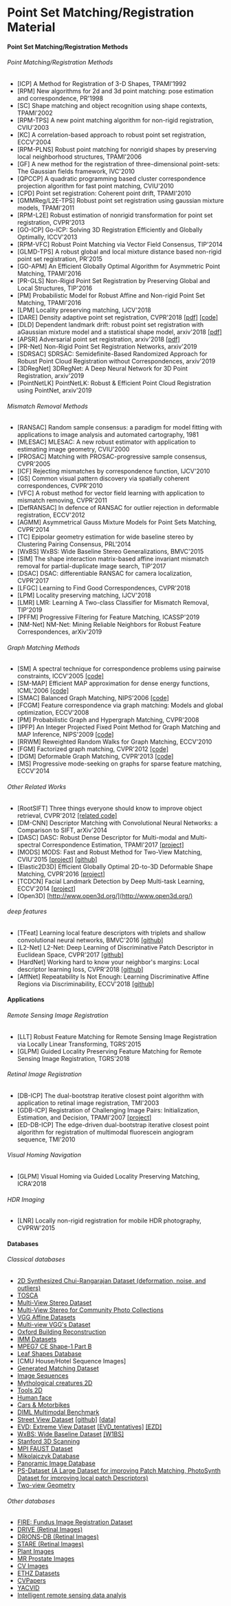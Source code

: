 # Point Set Matching/Registration Material


#### Point Set Matching/Registration Methods

###### Point Matching/Registration Methods

- [ICP] A Method for Registration of 3-D Shapes, TPAMI'1992
- [RPM] New algorithms for 2d and 3d point matching: pose estimation and correspondence, PR'1998
- [SC] Shape matching and object recognition using shape contexts, TPAMI'2002
- [RPM-TPS] A new point matching algorithm for non-rigid registration, CVIU'2003
- [KC] A correlation-based approach to robust point set registration, ECCV'2004
- [RPM-PLNS] Robust point matching for nonrigid shapes by preserving local neighborhood structures, TPAMI'2006
- [GF] A new method for the registration of three-dimensional point-sets: The Gaussian fields framework, IVC'2010
- [QPCCP] A quadratic programming based cluster correspondence projection algorithm for fast point matching, CVIU'2010
- [CPD] Point set registration: Coherent point drift, TPAMI'2010
- [GMMReg/L2E-TPS] Robust point set registration using gaussian mixture models, TPAMI'2011
- [RPM-L2E] Robust estimation of nonrigid transformation for point set registration, CVPR'2013
- [GO-ICP] Go-ICP: Solving 3D Registration Efficiently and Globally Optimally, ICCV'2013
- [RPM-VFC] Robust Point Matching via Vector Field Consensus, TIP'2014
- [GLMD-TPS] A robust global and local mixture distance based non-rigid point set registration, PR'2015
- [GO-APM] An Efficient Globally Optimal Algorithm for Asymmetric Point Matching, TPAMI'2016
- [PR-GLS] Non-Rigid Point Set Registration by Preserving Global and Local Structures, TIP'2016
- [PM] Probabilistic Model for Robust Affine and Non-rigid Point Set Matching, TPAMI'2016
- [LPM] Locality preserving matching, IJCV'2018
- [DARE] Density adaptive point set registration, CVPR'2018 [[pdf]](https://arxiv.org/pdf/1804.01495.pdf) [[code]](https://github.com/felja633/DAREs)
- [DLD] Dependent landmark drift: robust point set registration with aGaussian mixture model and a statistical shape model, arxiv'2018 [[pdf]](https://arxiv.org/pdf/1711.06588)
- [APSR] Adversarial point set registration, arxiv'2018 [[pdf]](https://arxiv.org/abs/1811.08139)
- [PR-Net] Non-Rigid Point Set Registration Networks, arxiv'2019
- [SDRSAC] SDRSAC: Semidefinite-Based Randomized Approach for Robust Point Cloud Registration without Correspondences, arxiv'2019
- [3DRegNet] 3DRegNet: A Deep Neural Network for 3D Point Registration, arxiv'2019
- [PointNetLK] PointNetLK: Robust & Efficient Point Cloud Registration using PointNet, arxiv'2019

###### Mismatch Removal Methods

- [RANSAC] Random sample consensus: a paradigm for model fitting with applications to image analysis and automated cartography, 1981
- [MLESAC] MLESAC: A new robust estimator with application to estimating image geometry, CVIU'2000
- [PROSAC] Matching with PROSAC-progressive sample consensus, CVPR'2005
- [ICF] Rejecting mismatches by correspondence function, IJCV'2010
- [GS] Common visual pattern discovery via spatially coherent correspondences, CVPR'2010
- [VFC] A robust method for vector field learning with application to mismatch removing, CVPR'2011
- [DefRANSAC] In defence of RANSAC for outlier rejection in deformable registration, ECCV'2012 
- [AGMM] Asymmetrical Gauss Mixture Models for Point Sets Matching, CVPR'2014
- [TC] Epipolar geometry estimation for wide baseline stereo by Clustering Pairing Consensus, PRL'2014
- [WxBS] WxBS: Wide Baseline Stereo Generalizations, BMVC'2015
- [SIM] The shape interaction matrix-based affine invariant mismatch removal for partial-duplicate image search, TIP'2017
- [DSAC] DSAC: differentiable RANSAC for camera localization, CVPR'2017
- [LFGC] Learning to Find Good Correspondences, CVPR'2018
- [LPM] Locality preserving matching, IJCV'2018
- [LMR] LMR: Learning A Two-class Classifier for Mismatch Removal, TIP'2019
- [PFFM] Progressive Filtering for Feature Matching, ICASSP'2019
- [NM-Net] NM-Net: Mining Reliable Neighbors for Robust Feature Correspondences, arXiv'2019

###### Graph Matching Methods

- [SM] A spectral technique for correspondence problems using pairwise constraints, ICCV'2005 [[code]](https://sites.google.com/site/graphmatchingmethods/Code_including_Spectral_Matching.zip?attredirects=0)
- [SM-MAP] Efficient MAP approximation for dense energy functions, ICML'2006 [[code]](https://sites.google.com/site/graphmatchingmethods/Code_including_IPFP_and_L2QP_for_MAP_Inference.zip?attredirects=0)
- [SMAC] Balanced Graph Matching, NIPS'2006 [[code]](http://www.timotheecour.com/software/graph_matching/graph_matching.html)
- [FCGM] Feature correspondence via graph matching: Models and global optimization, ECCV'2008
- [PM] Probabilistic Graph and Hypergraph Matching, CVPR'2008
- [IPFP] An Integer Projected Fixed Point Method for Graph Matching and MAP Inference, NIPS'2009 [[code]](https://sites.google.com/site/graphmatchingmethods/Code_including_IPFP.zip?attredirects=0)
- [RRWM] Reweighted Random Walks for Graph Matching, ECCV'2010
- [FGM] Factorized graph matching, CVPR'2012 [[code]](http://www.f-zhou.com/gm_code.html)
- [DGM] Deformable Graph Matching, CVPR'2013 [[code]](https://github.com/zhfe99/fgm)
- [MS] Progressive mode-seeking on graphs for sparse feature matching, ECCV'2014

###### Other Related Works

- [RootSIFT] Three things everyone should know to improve object retrieval, CVPR'2012 [[related code]](https://www.pyimagesearch.com/2015/04/13/implementing-rootsift-in-python-and-opencv/#)
- [DM-CNN] Descriptor Matching with Convolutional Neural Networks: a Comparison to SIFT, arXiv'2014
- [DASC] DASC: Robust Dense Descriptor for Multi-modal and Multi-spectral Correspondence Estimation, TPAMI'2017 [[project]](http://diml.yonsei.ac.kr/~srkim/DASC/)
- [MODS] MODS: Fast and Robust Method for Two-View Matching, CVIU'2015 [[project]](http://cmp.felk.cvut.cz/wbs/) [[github]](https://github.com/ducha-aiki/mods)
- [Elastic2D3D] Efficient Globally Optimal 2D-to-3D Deformable Shape Matching, CVPR'2016 [[project]](https://vision.in.tum.de/~laehner/Elastic2D3D/)
- [TCDCN] Facial Landmark Detection by Deep Multi-task Learning, ECCV'2014 [[project]](http://mmlab.ie.cuhk.edu.hk/projects/TCDCN.html)
- [Open3D] [http://www.open3d.org/](http://www.open3d.org/)

###### deep features
- [TFeat] Learning local feature descriptors with triplets and shallow convolutional neural networks, BMVC'2016 [[github]](https://github.com/vbalnt/tfeat)
- [L2-Net] L2-Net: Deep Learning of Discriminative Patch Descriptor in Euclidean Space, CVPR'2017 [[github]](https://github.com/yuruntian/L2-Net)
- [HardNet] Working hard to know your neighbor's margins: Local descriptor learning loss, CVPR'2018 [[github]](https://github.com/DagnyT/hardnet/tree/master)
- [AffNet] Repeatability Is Not Enough: Learning Discriminative Affine Regions via Discriminability, ECCV'2018 [[github]](https://github.com/ducha-aiki/affnet)


#### Applications

###### Remote Sensing Image Registration
- [LLT] Robust Feature Matching for Remote Sensing Image Registration via Locally Linear Transforming, TGRS'2015
- [GLPM] Guided Locality Preserving Feature Matching for Remote Sensing Image Registration, TGRS'2018

###### Retinal Image Registration
- [DB-ICP] The dual-bootstrap iterative closest point algorithm with application to retinal image registration, TMI'2003
- [GDB-ICP] Registration of Challenging Image Pairs: Initialization, Estimation, and Decision, TPAMI'2007 [[project]](http://www.vision.cs.rpi.edu/gdbicp/)
- [ED-DB-ICP] The edge-driven dual-bootstrap iterative closest point algorithm for registration of multimodal fluorescein angiogram sequence, TMI'2010

###### Visual Homing Navigation
- [GLPM] Visual Homing via Guided Locality Preserving Matching, ICRA'2018

###### HDR Imaging
- [LNR] Locally non-rigid registration for mobile HDR photography, CVPRW'2015

#### Databases

###### Classical databases

- [2D Synthesized Chui-Rangarajan Dataset (deformation, noise, and outliers)](https://www.cise.ufl.edu/~anand/students/chui/research.html)
- [TOSCA](http://tosca.cs.technion.ac.il/book/resources_data.html)
- [Multi-View Stereo Dataset](http://vision.middlebury.edu/mview/data/)
- [Multi-View Stereo for Community Photo Collections](http://grail.cs.washington.edu/projects/mvscpc/)
- [VGG Affine Datasets](http://www.robots.ox.ac.uk/~vgg/data/data-aff.html)
- [Multi-view VGG's Dataset](http://www.robots.ox.ac.uk/~vgg/data1.html)
- [Oxford Building Reconstruction](http://www.robots.ox.ac.uk/~vgg/data2.html)
- [IMM Datasets](http://www.imm.dtu.dk/~aam/datasets/datasets.html)
- [MPEG7 CE Shape-1 Part B](http://www.imageprocessingplace.com/downloads_V3/root_downloads/image_databases/MPEG7_CE-Shape-1_Part_B.zip)
- [Leaf Shapes Database](http://www.imageprocessingplace.com/downloads_V3/root_downloads/image_databases/leaf%20shape%20database/leaf_shapes_downloads.htm)
- [CMU House/Hotel Sequence Images]
- [Generated Matching Dataset](https://lmb.informatik.uni-freiburg.de/resources/datasets/genmatch.en.html)
- [Image Sequences](https://lmb.informatik.uni-freiburg.de/resources/datasets/sequences.en.html) 
- [Mythological creatures 2D](http://tosca.cs.technion.ac.il/book/resources_data.html)
- [Tools 2D](http://tosca.cs.technion.ac.il/book/resources_data.html)
- [Human face](http://tosca.cs.technion.ac.il/book/resources_data.html)
- [Cars & Motorbikes](https://drive.google.com/drive/folders/0B7CshFGxfi_5RVoyYzFyMUhuZnM)
- [DIML Multimodal Benchmark](http://diml.yonsei.ac.kr/~srkim/DASC/DIMLmultimodal/)
- [Street View Dataset](http://3drepresentation.stanford.edu/) [[github]](https://github.com/amir32002/3D_Street_View) [[data]](https://console.cloud.google.com/storage/browser/streetview_image_pose_3d)
- [EVD: Extreme View Dataset](http://cmp.felk.cvut.cz/wbs/datasets/EVD.zip) [[EVD_tentatives]](http://cmp.felk.cvut.cz/wbs/datasets/EVD_tentatives.zip) [[EZD]](http://cmp.felk.cvut.cz/wbs/datasets/ExtremeZoomDataset.zip)
- [WxBS: Wide Baseline Dataset](http://cmp.felk.cvut.cz/wbs/datasets/WxBS-dataset.zip) [[W1BS]](http://cmp.felk.cvut.cz/wbs/datasets/W1BS.tar.gz)
- [Stanford 3D Scanning](http://graphics.stanford.edu/data/3Dscanrep/)
- [MPI FAUST Dataset](http://faust.is.tue.mpg.de/)
- [Mikolajczyk Database](http://lear.inrialpes.fr/people/mikolajczyk/Database/index.html)
- [Panoramic Image Database](http://www.ti.uni-bielefeld.de/html/research/avardy/index.html)
- [PS-Dataset (A Large Dataset for improving Patch Matching, PhotoSynth Dataset for improving local patch Descriptors)](https://github.com/rmitra/PS-Dataset)
- [Two-view Geometry](http://cmp.felk.cvut.cz/data/geometry2view/index.xhtml)

###### Other databases

- [FIRE: Fundus Image Registration Dataset](https://www.ics.forth.gr/cvrl/fire/)
- [DRIVE (Retinal Images)](http://www.isi.uu.nl/Research/Databases/DRIVE/)
- [DRIONS-DB (Retinal Images)](http://www.ia.uned.es/~ejcarmona/DRIONS-DB.html)
- [STARE (Retinal Images)](http://cecas.clemson.edu/~ahoover/stare/)
- [Plant Images](https://www.plant-phenotyping.org/datasets-download)
- [MR Prostate Images](https://bigr-xnat.erasmusmc.nl/)
- [CV Images](http://www.cs.cmu.edu/afs/cs/project/cil/www/v-images.html)
- [ETHZ Datasets](http://www.vision.ee.ethz.ch/en/datasets/)
- [CVPapers](http://www.cvpapers.com/datasets.html)
- [YACVID](https://riemenschneider.hayko.at/vision/dataset)
- [Intelligent remote sensing data analyis](http://mplab.sztaki.hu/remotesensing/index.html)
